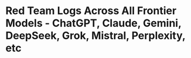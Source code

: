 # Red Team Logs Across All Frontier Models - ChatGPT, Claude, Gemini, DeepSeek, Grok, Mistral, Perplexity, etc
